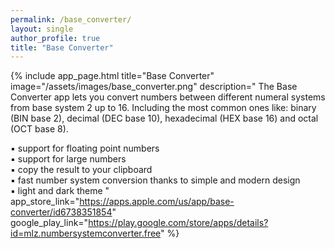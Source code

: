 ```yaml
---
permalink: /base_converter/
layout: single
author_profile: true
title: "Base Converter"
---
```


{% include app_page.html
   title="Base Converter"
   image="/assets/images/base_converter.png"
   description="
The Base Converter app lets you convert numbers between different numeral systems from base system 2 up to 16. Including the most common ones like: binary (BIN base 2), decimal (DEC base 10), hexadecimal (HEX base 16) and octal (OCT base 8).

▪️ support for floating point numbers<br>
▪️ support for large numbers<br>
▪️ copy the result to your clipboard<br>
▪️ fast number system conversion thanks to simple and modern design<br>
▪️ light and dark theme
"
   app_store_link="https://apps.apple.com/us/app/base-converter/id6738351854"
   google_play_link="https://play.google.com/store/apps/details?id=mlz.numbersystemconverter.free"
%}